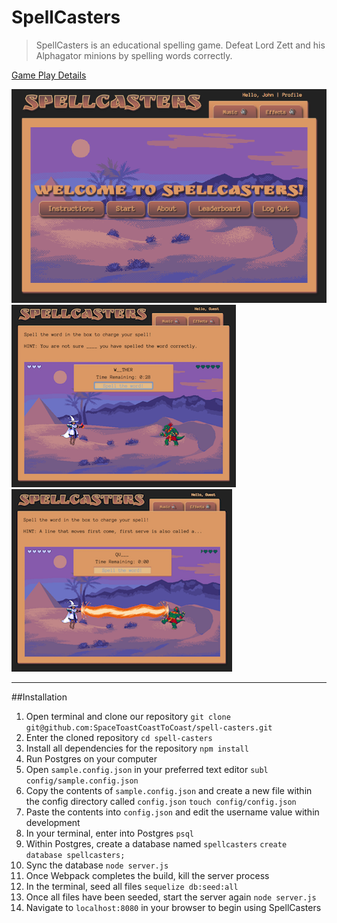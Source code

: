 # SpellCasters
> SpellCasters is an educational spelling game. Defeat Lord Zett and his Alphagator minions by spelling words correctly.

[Game Play Details](https://github.com/SpaceToastCoastToCoast/spell-casters/wiki/Game-Information)

![](https://github.com/SpaceToastCoastToCoast/spell-casters/blob/develop/github_images/sc_mainscr.png)
![](https://github.com/SpaceToastCoastToCoast/spell-casters/blob/develop/github_images/sp_scr1.png)
![](https://github.com/SpaceToastCoastToCoast/spell-casters/blob/develop/github_images/sp_scr2.png)

---

##Installation

1. Open terminal and clone our repository
  `git clone git@github.com:SpaceToastCoastToCoast/spell-casters.git`
2. Enter the cloned repository
  `cd spell-casters`
3. Install all dependencies for the repository
  `npm install`
4. Run Postgres on your computer
5. Open `sample.config.json` in your preferred text editor
  `subl config/sample.config.json`
6. Copy the contents of `sample.config.json` and create a new file within the config directory called `config.json`
  `touch config/config.json`
7. Paste the contents into `config.json` and edit the username value within development
8. In your terminal, enter into Postgres
  `psql`
9. Within Postgres, create a database named `spellcasters`
  `create database spellcasters;`
10. Sync the database
  `node server.js`
11. Once Webpack completes the build, kill the server process
12. In the terminal, seed all files
  `sequelize db:seed:all`
13. Once all files have been seeded, start the server again
  `node server.js`
14. Navigate to `localhost:8080` in your browser to begin using SpellCasters
